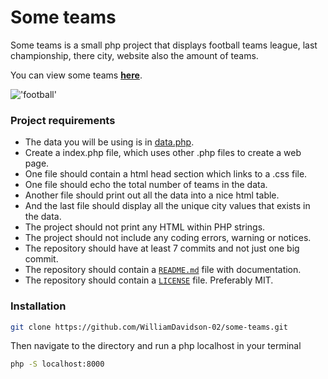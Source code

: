 # Some teams

Some teams is a small php project that displays football teams league, last championship, there city, website also the amount of teams.

You can view some teams [**here**](https://wdavidson.se/some-teams/).

!['football'](https://media.giphy.com/media/pdAiipxDMCHni/giphy.gif)

### Project requirements

-   The data you will be using is in [data.php](https://github.com/WilliamDavidson-02/some-teams/blob/main/data.php).
-   Create a index.php file, which uses other .php files to create a web page.
-   One file should contain a html head section which links to a .css file.
-   One file should echo the total number of teams in the data.
-   Another file should print out all the data into a nice html table.
-   And the last file should display all the unique city values that exists in the data.
-   The project should not print any HTML within PHP strings.
-   The project should not include any coding errors, warning or notices.
-   The repository should have at least 7 commits and not just one big commit.
-   The repository should contain a [`README.md`](https://github.com/WilliamDavidson-02/some-teams/blob/main/README.md) file with documentation.
-   The repository should contain a [`LICENSE`](https://github.com/WilliamDavidson-02/some-teams/blob/main/LICENSE) file. Preferably MIT.

### Installation

```bash
git clone https://github.com/WilliamDavidson-02/some-teams.git
```

Then navigate to the directory and run a php localhost in your terminal

```bash
php -S localhost:8000
```